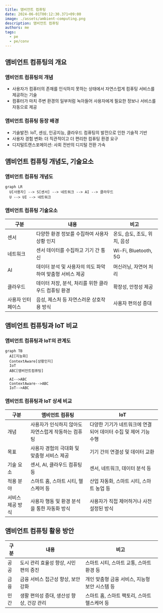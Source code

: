 ```yaml
---
title: 앰비언트 컴퓨팅
date: 2024-06-01T00:12:30.371+09:00
image: ./assets/ambient-computing.png
description: 앰비언트 컴퓨팅
authors: me
tags:
  - pe
  - pe/conv
---
```


## 앰비언트 컴퓨팅의 개요

### 앰비언트 컴퓨팅의 개념

- 사용자가 컴퓨터의 존재를 인식하지 못하는 상태에서 자연스럽게 컴퓨팅 서비스를 제공하는 기술
- 컴퓨터가 마치 주변 환경의 일부처럼 녹아들어 사용자에게 필요한 정보나 서비스를 자동으로 제공

### 앰비언트 컴퓨팅 등장 배경

- 기술발전: IoT, 센싱, 인공지능, 클라우드 컴퓨팅의 발전으로 인한 기술적 기반
- 사용자 경험 변화: 더 직관적이고 더 편리한 컴퓨팅 환경 요구
- 디지털트랜스포메이션: 사회 전반의 디지털 전환 가속

## 앰비언트 컴퓨팅 개념도, 기술요소

### 앰비언트 컴퓨팅 개념도

```mermaid
graph LR
  U[사용자] --> S[센서] --> 네트워크 --> AI --> 클라우드
  U --> UI --> 네트워크
```

### 앰비언트 컴퓨팅 기술요소

| 구분 | 내용 | 비고 |
| --- | --- | --- |
| 센서  | 다양한 환경 정보를 수집하여 사용자 상황 인지 | 온도, 습도, 조도, 위치, 음성 |
| 네트워크  | 센서 데이터를 수집하고 기기 간 통신  | Wi-Fi, Bluetooth, 5G |
| AI | 데이터 분석 및 사용자의 의도 파악하여 맞춤형 서비스 제공 | 머신러닝, 자연어 처리 |
| 클라우드 | 데이터 저장, 분석, 처리를 위한 클라우드 컴퓨팅 환경 | 확장성, 안정성 제공 |
| 사용자 인터페이스 | 음성, 제스처 등 자연스러운 상호작용 방식 | 사용자 편의성 증대 |

## 앰비언트 컴퓨팅과 IoT 비교

### 앰비언트 컴퓨팅과 IoT의 관계도

```mermaid
graph TB
  AI[지능화]
  ContextAware[상황인지]
  IoT
  ABC[앰비언트컴퓨팅]

  AI-->ABC
  ContextAware-->ABC
  IoT-->ABC
```

### 앰비언트 컴퓨팅과 IoT 상세 비교

| 구분 | 앰비언트 컴퓨팅 | IoT |
| --- | --- | --- |
| 개념 | 사용자가 인식하지 않아도 자연스럽게 작동하는 컴퓨팅 | 다양한 기기가 네트워크에 연결되어 데이터 수집 및 제어 기능 수행 |
| 목표 | 사용자 경험의 극대화 및 맞춤형 서비스 제공  | 기기 간의 연결성 및 데이터 교환 |
| 기술 요소 | 센서, AI, 클라우드 컴퓨팅 등 | 센서, 네트워크, 데이터 분석 등 |
| 적용 분야 | 스마트 홈, 스마트 시티, 헬스케어 등 | 산업 자동화, 스마트 시티, 스마트 농업 등 |
| 서비스 제공 방식 | 사용자 행동 및 환경 분석을 통한 자동화 방식 | 사용자가 직접 제어하거나 사전 설정된 방식 |

## 앰비언트 컴퓨팅 활용 방안

| 구분 | 내용 | 비고 |
| ---- | ---- | -- |
| 공공 | 도시 관리 효율성 향상, 시민 편의 증진 | 스마트 시티, 스마트 교통, 스마트 환경 등 |
| 금융 | 금융 서비스 접근성 향상, 보안 강화 | 개인 맞춤형 금융 서비스, 지능형 보안 시스템 등 |
| 민간 | 생활 편의성 증대, 생산성 향상, 건강 관리 | 스마트 홈, 스마트 팩토리, 스마트 헬스케어 등 |
